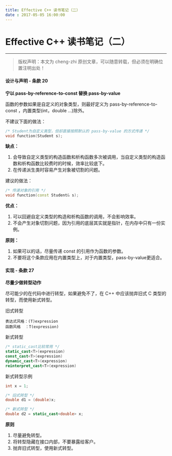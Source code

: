 ```yaml
---
title: Effective C++ 读书笔记（二）
date : 2017-05-05 16:00:00
---
```


# Effective C++ 读书笔记（二）
***
> 版权声明：本文为 cheng-zhi 原创文章，可以随意转载，但必须在明确位置注明出处！ 

#### 设计与声明 - 条款 20

**宁以 pass-by-reference-to-const 替换 pass-by-value**

函数的参数如果是自定义的对象类型，则最好定义为 pass-by-reference-to-const ，内置类型(int，double ...)除外。

不建议下面的做法：

``` cpp
/* Student为自定义类型，但却直接按照默认的 pass-by-value 的方式传递 */
void function(Student s);
```
**缺点：**
1. 会导致自定义类型的构造函数和析构函数多次被调用，当自定义类型的构造函数和析构函数比较费时的时候，效率比较底下。
2. 在传递派生类时容易产生对象被切割的问题。

建议的做法：

``` cpp
/* 传递对象的引用 */
void function(const Student& s);
```

**优点：**
1. 可以回避自定义类型的构造和析构函数的调用，不会影响效率。
2. 不会产生对象切割问题，因为引用的底层其实就是指针，在内存中只有一份实例。

**原则：**
1. 如果可以的话，尽量传递 const 的引用作为函数的参数。
2. 不要将这个条款应用在内置类型上，对于内置类型，pass-by-value更适合。


#### 实现 - 条款 27

**尽量少做转型动作**

尽可能少的在代码中进行转型，如果避免不了，在 C++ 中应该抛弃旧式 C 类型的转型，而使用新式转型。

旧式转型

```
表达式风格：(T)expression
函数风格  ：T(expression)
```

新式转型

```cpp
/* static_cast比较常用 */
static_cast<T>(expression)
const_cast<T>(expression)
dynamic_cast<T>(expression)
reinterpret_cast<T>(expression)
```

新式转型示例

```cpp
int x = 1;

/* 旧式转型 */
double d1 = (double)x;

/* 新式转型 */
double d2 = static_cast<double> x;
```

**原则**
1. 尽量避免转型。
2. 将转型隐藏在接口内部，不要暴露给客户。
3. 抛弃旧式转型，使用新式转型。



